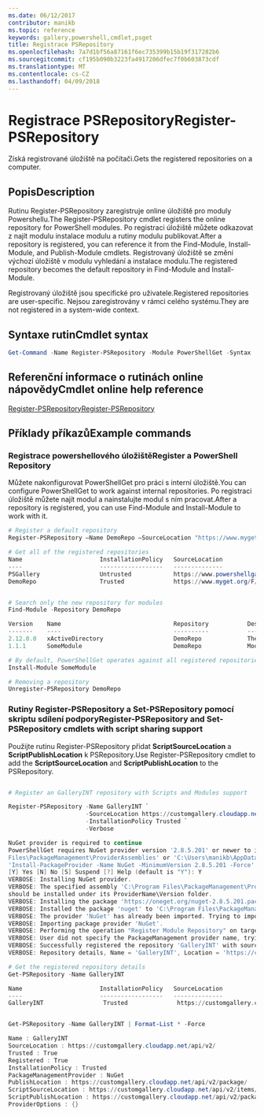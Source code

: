 ```yaml
---
ms.date: 06/12/2017
contributor: manikb
ms.topic: reference
keywords: gallery,powershell,cmdlet,psget
title: Registrace PSRepository
ms.openlocfilehash: 7a7d1bf56a87161f6ec735399b15b19f317282b6
ms.sourcegitcommit: cf195b090b3223fa4917206dfec7f0b603873cdf
ms.translationtype: MT
ms.contentlocale: cs-CZ
ms.lasthandoff: 04/09/2018
---
```

# <a name="register-psrepository"></a><span data-ttu-id="f9946-103">Registrace PSRepository</span><span class="sxs-lookup"><span data-stu-id="f9946-103">Register-PSRepository</span></span>

<span data-ttu-id="f9946-104">Získá registrované úložiště na počítači.</span><span class="sxs-lookup"><span data-stu-id="f9946-104">Gets the registered repositories on a computer.</span></span>

## <a name="description"></a><span data-ttu-id="f9946-105">Popis</span><span class="sxs-lookup"><span data-stu-id="f9946-105">Description</span></span>

<span data-ttu-id="f9946-106">Rutinu Register-PSRepository zaregistruje online úložiště pro moduly Powershellu.</span><span class="sxs-lookup"><span data-stu-id="f9946-106">The Register-PSRepository cmdlet registers the online repository for PowerShell modules.</span></span> <span data-ttu-id="f9946-107">Po registraci úložiště můžete odkazovat z najít modulu instalace modulu a rutiny modulu publikovat.</span><span class="sxs-lookup"><span data-stu-id="f9946-107">After a repository is registered, you can reference it from the Find-Module, Install-Module, and Publish-Module cmdlets.</span></span> <span data-ttu-id="f9946-108">Registrovaný úložiště se změní výchozí úložiště v modulu vyhledání a instalace modulu.</span><span class="sxs-lookup"><span data-stu-id="f9946-108">The registered repository becomes the default repository in Find-Module and Install-Module.</span></span>

<span data-ttu-id="f9946-109">Registrovaný úložiště jsou specifické pro uživatele.</span><span class="sxs-lookup"><span data-stu-id="f9946-109">Registered repositories are user-specific.</span></span> <span data-ttu-id="f9946-110">Nejsou zaregistrovány v rámci celého systému.</span><span class="sxs-lookup"><span data-stu-id="f9946-110">They are not registered in a system-wide context.</span></span>


## <a name="cmdlet-syntax"></a><span data-ttu-id="f9946-111">Syntaxe rutin</span><span class="sxs-lookup"><span data-stu-id="f9946-111">Cmdlet syntax</span></span>

```powershell
Get-Command -Name Register-PSRepository -Module PowerShellGet -Syntax
```
## <a name="cmdlet-online-help-reference"></a><span data-ttu-id="f9946-112">Referenční informace o rutinách online nápovědy</span><span class="sxs-lookup"><span data-stu-id="f9946-112">Cmdlet online help reference</span></span>

[<span data-ttu-id="f9946-113">Register-PSRepository</span><span class="sxs-lookup"><span data-stu-id="f9946-113">Register-PSRepository</span></span>](http://go.microsoft.com/fwlink/?LinkID=517129)

## <a name="example-commands"></a><span data-ttu-id="f9946-114">Příklady příkazů</span><span class="sxs-lookup"><span data-stu-id="f9946-114">Example commands</span></span>

### <a name="register-a-powershell-repository"></a><span data-ttu-id="f9946-115">Registrace powershellového úložiště</span><span class="sxs-lookup"><span data-stu-id="f9946-115">Register a PowerShell Repository</span></span>
<span data-ttu-id="f9946-116">Můžete nakonfigurovat PowerShellGet pro práci s interní úložiště.</span><span class="sxs-lookup"><span data-stu-id="f9946-116">You can configure PowerShellGet to work against internal repositories.</span></span>
<span data-ttu-id="f9946-117">Po registraci úložiště můžete najít modul a nainstalujte modul s ním pracovat.</span><span class="sxs-lookup"><span data-stu-id="f9946-117">After a repository is registered, you can use Find-Module and Install-Module to work with it.</span></span>

```powershell
# Register a default repository
Register-PSRepository –Name DemoRepo –SourceLocation "https://www.myget.org/F/powershellgetdemo/api/v2" –InstallationPolicy Trusted

# Get all of the registered repositories
Name                      InstallationPolicy   SourceLocation
----                      ------------------   --------------
PSGallery                 Untrusted            https://www.powershellgallery.com/api/v2/
DemoRepo                  Trusted              https://www.myget.org/F/powershellgetdemo/api/v2


# Search only the new repository for modules
Find-Module -Repository DemoRepo

Version    Name                                Repository           Description
-------    ----                                ----------           -----------
2.12.0.0   xActiveDirectory                    DemoRepo             The xActiveDirectory module is originally part of the Windows PowerShell Desired State Configuration (DSC) Resource Kit. This version has been modified for use in Azure. This module contains the xADD...
1.1.1      SomeModule                          DemoRepo             Module description.

# By default, PowerShellGet operates against all registered repositories when none is specified. In this example, the “SomeModule” module is installed from the DemoRepo.
Install-Module SomeModule

# Removing a repository
Unregister-PSRepository DemoRepo
```


### <a name="register-psrepository-and-set-psrepository-cmdlets-with-script-sharing-support"></a><span data-ttu-id="f9946-118">Rutiny Register-PSRepository a Set-PSRepository pomocí skriptu sdílení podpory</span><span class="sxs-lookup"><span data-stu-id="f9946-118">Register-PSRepository and Set-PSRepository cmdlets with script sharing support</span></span>

<span data-ttu-id="f9946-119">Použijte rutinu Register-PSRepository přidat **ScriptSourceLocation** a **ScriptPublishLocation** k PSRepository.</span><span class="sxs-lookup"><span data-stu-id="f9946-119">Use Register-PSRepository cmdlet to add the **ScriptSourceLocation** and **ScriptPublishLocation** to the PSRepository.</span></span>

```powershell

# Register an GalleryINT repository with Scripts and Modules support

Register-PSRepository -Name GalleryINT `
                      -SourceLocation https://customgallery.cloudapp.net `
                      -InstallationPolicy Trusted `
                      -Verbose

NuGet provider is required to continue
PowerShellGet requires NuGet provider version '2.8.5.201' or newer to interact with NuGet-based repositories. The NuGet provider must be available in 'C:\Program
Files\PackageManagement\ProviderAssemblies' or 'C:\Users\manikb\AppData\Local\PackageManagement\ProviderAssemblies'. You can also install the NuGet provider by running
'Install-PackageProvider -Name NuGet -MinimumVersion 2.8.5.201 -Force'. Do you want PowerShellGet to install and import the NuGet provider now?
[Y] Yes [N] No [S] Suspend [?] Help (default is "Y"): Y
VERBOSE: Installing NuGet provider.
VERBOSE: The specified assembly 'C:\Program Files\PackageManagement\ProviderAssemblies\nuget-anycpu.exe' is installed at top level directory. However it is recommended that the assemblies
should be installed under its ProviderName\Version folder.
VERBOSE: Installing the package 'https://oneget.org/nuget-2.8.5.201.package.swidtag'.
VERBOSE: Installed the package 'nuget' to 'C:\Program Files\PackageManagement\ProviderAssemblies\nuget\2.8.5.201\Microsoft.PackageManagement.NuGetProvider.dll'.
VERBOSE: The provider 'NuGet' has already been imported. Trying to import it again.
VERBOSE: Importing package provider 'NuGet'.
VERBOSE: Performing the operation "Register Module Repository" on target "Module Repository 'GalleryINT' (https://customgallery.cloudapp.net/) in provider 'PowerShellGet'".
VERBOSE: User did not specify the PackageManagement provider name, trying with the provider name 'NuGet'.
VERBOSE: Successfully registered the repository 'GalleryINT' with source location 'https://customgallery.cloudapp.net/api/v2/'.
VERBOSE: Repository details, Name = 'GalleryINT', Location = 'https://customgallery.cloudapp.net/api/v2/'; IsTrusted = 'True'; IsRegistered = 'True'.

# Get the registered repository details
Get-PSRepository -Name GalleryINT

Name                      InstallationPolicy   SourceLocation
----                      ------------------   --------------
GalleryINT                 Trusted              https://customgallery.cloudapp.net/api/v2/


Get-PSRepository -Name GalleryINT | Format-List * -Force

Name : GalleryINT
SourceLocation : https://customgallery.cloudapp.net/api/v2/
Trusted : True
Registered : True
InstallationPolicy : Trusted
PackageManagementProvider : NuGet
PublishLocation : https://customgallery.cloudapp.net/api/v2/package/
ScriptSourceLocation : https://customgallery.cloudapp.net/api/v2/items/psscript/
ScriptPublishLocation : https://customgallery.cloudapp.net/api/v2/package/
ProviderOptions : {}

```